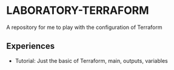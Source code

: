 # LABORATORY-TERRAFORM

A repository for me to play with the configuration of Terraform

## Experiences

* Tutorial: Just the basic of Terraform, main, outputs, variables 
